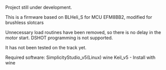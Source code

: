 Project still under development.

This is a firmware based on BLHeli_S for MCU EFM8BB2, modified for brushless slotcars

Unnecessary load routines have been removed, so there is no delay in the motor start.
DSHOT programming is not supported.

It has not been tested on the track yet.

Required software:
SimplicityStudio_v5(Linux)
wine
Keil_v5 - Install with wine
